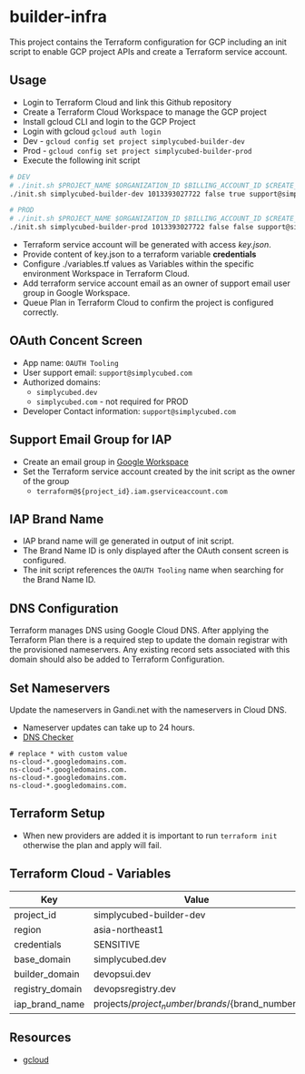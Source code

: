 # builder-infra

This project contains the Terraform configuration for GCP including an init script to enable GCP project APIs and create a Terraform service account.

## Usage

- Login to Terraform Cloud and link this Github repository
- Create a Terraform Cloud Workspace to manage the GCP project
- Install gcloud CLI and login to the GCP Project
- Login with gcloud `gcloud auth login`
- Dev - `gcloud config set project simplycubed-builder-dev`
- Prod - `gcloud config set project simplycubed-builder-prod`
- Execute the following init script

```bash
# DEV
# ./init.sh $PROJECT_NAME $ORGANIZATION_ID $BILLING_ACCOUNT_ID $CREATE_SERVICE_ACCOUNT_KEY $SUPPORT_EMAIL
./init.sh simplycubed-builder-dev 1013393027722 false true support@simplycubed.com
```

```bash
# PROD
# ./init.sh $PROJECT_NAME $ORGANIZATION_ID $BILLING_ACCOUNT_ID $CREATE_SERVICE_ACCOUNT_KEY $SUPPORT_EMAIL
./init.sh simplycubed-builder-prod 1013393027722 false false support@simplycubed.com
```

- Terraform service account will be generated with access *key.json*.
- Provide content of key.json to a terraform variable **credentials**
- Configure ./variables.tf values as Variables within the specific environment Workspace in Terraform Cloud.
- Add terraform service account email as an owner of support email user group in Google Workspace.
- Queue Plan in Terraform Cloud to confirm the project is configured correctly.

## OAuth Concent Screen

- App name: `OAUTH Tooling`
- User support email: `support@simplycubed.com`
- Authorized domains: 
  - `simplycubed.dev`
  - `simplycubed.com` - not required for PROD
- Developer Contact information: `support@simplycubed.com`

## Support Email Group for IAP

- Create an email group in [Google Workspace](https://groups.google.com)
- Set the Terraform service account created by the init script as the owner of the group
  - `terraform@${project_id}.iam.gserviceaccount.com`

## IAP Brand Name

- IAP brand name will ge generated in output of init script.
- The Brand Name ID is only displayed after the OAuth consent screen is configured. 
- The init script references the `OAUTH Tooling` name when searching for the Brand Name ID.

## DNS Configuration

Terraform manages DNS using Google Cloud DNS. After applying the Terraform Plan there is a required step to update the domain registrar with the provisioned nameservers. Any existing record sets associated with this domain should also be added to Terraform Configuration.

## Set Nameservers

Update the nameservers in Gandi.net with the nameservers in Cloud DNS.
 - Nameserver updates can take up to 24 hours.
 - [DNS Checker](https://dnschecker.org/ns-lookup.php)

```text
# replace * with custom value
ns-cloud-*.googledomains.com.
ns-cloud-*.googledomains.com.
ns-cloud-*.googledomains.com.
ns-cloud-*.googledomains.com.
```

## Terraform Setup

- When new providers are added it is important to run `terraform init` otherwise the plan and apply will fail.

## Terraform Cloud - Variables

| Key  | Value |
|---|---|
| project_id | simplycubed-builder-dev |
| region | asia-northeast1 |
| credentials | SENSITIVE |
| base_domain | simplycubed.dev |
| builder_domain | devopsui.dev |
| registry_domain | devopsregistry.dev |
| iap_brand_name | projects/${project_number}/brands/${brand_number} |

## Resources

- [gcloud](https://cloud.google.com/sdk/gcloud#downloading_the_gcloud_command-line_tool)